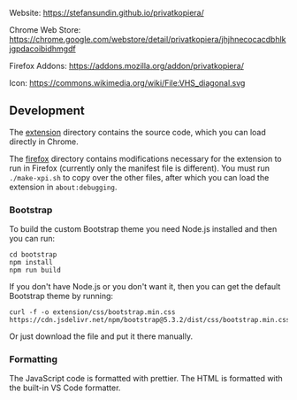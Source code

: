Website: https://stefansundin.github.io/privatkopiera/

Chrome Web Store: https://chrome.google.com/webstore/detail/privatkopiera/jhjhnecocacdbhlkjgpdacoibidhmgdf

Firefox Addons: https://addons.mozilla.org/addon/privatkopiera/

Icon: https://commons.wikimedia.org/wiki/File:VHS_diagonal.svg

## Development

The [extension](extension) directory contains the source code, which you can load directly in Chrome.

The [firefox](firefox) directory contains modifications necessary for the extension to run in Firefox (currently only the manifest file is different). You must run `./make-xpi.sh` to copy over the other files, after which you can load the extension in `about:debugging`.

### Bootstrap

To build the custom Bootstrap theme you need Node.js installed and then you can run:

```shell
cd bootstrap
npm install
npm run build
```

If you don't have Node.js or you don't want it, then you can get the default Bootstrap theme by running:

```shell
curl -f -o extension/css/bootstrap.min.css https://cdn.jsdelivr.net/npm/bootstrap@5.3.2/dist/css/bootstrap.min.css
```

Or just download the file and put it there manually.

### Formatting

The JavaScript code is formatted with prettier. The HTML is formatted with the built-in VS Code formatter.

